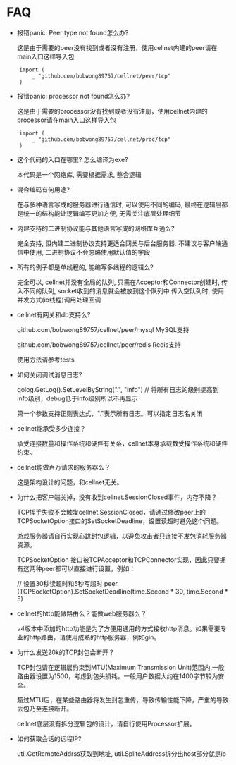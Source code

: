# FAQ

* 报错panic: Peer type not found怎么办?
    
    这是由于需要的peer没有找到或者没有注册，使用cellnet内建的peer请在main入口这样导入包
```
    import (
        _ "github.com/bobwong89757/cellnet/peer/tcp"
    )
```

* 报错panic: processor not found怎么办?

    这是由于需要的processor没有找到或者没有注册，使用cellnet内建的processor请在main入口这样导入包
```
    import (
        _ "github.com/bobwong89757/cellnet/proc/tcp"
    )
```

* 这个代码的入口在哪里? 怎么编译为exe?

    本代码是一个网络库, 需要根据需求, 整合逻辑

* 混合编码有何用途?

    在与多种语言写成的服务器进行通信时, 可以使用不同的编码,
    最终在逻辑层都是统一的结构能让逻辑编写更加方便, 无需关注底层处理细节

* 内建支持的二进制协议能与其他语言写成的网络库互通么?

    完全支持, 但内建二进制协议支持更适合网关与后台服务器.
    不建议与客户端通信中使用, 二进制协议不会忽略使用默认值的字段

* 所有的例子都是单线程的, 能编写多线程的逻辑么?

    完全可以, cellnet并没有全局的队列, 只需在Acceptor和Connector创建时,
    传入不同的队列, socket收到的消息就会被放到这个队列中
    传入空队列时, 使用并发方式(io线程)调用处理回调

* cellnet有网关和db支持么?

   github.com/bobwong89757/cellnet/peer/mysql   MySQL支持
   
   github.com/bobwong89757/cellnet/peer/redis   Redis支持
   
   使用方法请参考tests

* 如何关闭调试消息日志?

   golog.GetLog().SetLevelByString(".", "info") // 将所有日志的级别提高到info级别，debug低于info级别所以不再显示

   第一个参数支持正则表达式，"."表示所有日志。可以指定日志名关闭

* cellnet能承受多少连接？

   承受连接数量和操作系统和硬件有关系，cellnet本身承载数受操作系统和硬件约束。

* cellnet能做百万请求的服务器么？

   这是架构设计的问题，和cellnet无关。

* 为什么把客户端关掉，没有收到cellnet.SessionClosed事件，内存不降？

   TCP挥手失败不会触发cellnet.SessionClosed，请通过修改peer上的TCPSocketOption接口的SetSocketDeadline，设置读超时避免这个问题。

   游戏服务器请自行实现心跳封包逻辑，以避免攻击者只连接不发包消耗服务器资源。

   TCPSocketOption 接口被TCPAcceptor和TCPConnector实现，因此只要拥有这两种peer都可以直接进行设置，例如：

   // 设置30秒读超时和5秒写超时
   peer.(TCPSocketOption).SetSocketDeadline(time.Second * 30, time.Second * 5)


* cellnet的http能做路由么？能做web服务器么？

   v4版本中添加的http功能是为了方便用通用的方式接收http消息。如果需要专业的http路由，请使用成熟的http服务器，例如gin。

* 为什么发送20k的TCP封包会断开？

   TCP封包请在逻辑层约束到MTU(Maximum Transmission Unit)范围内,一般路由器设置为1500，考虑到包头损耗，一般用户数据大约在1400字节较为安全。

   超过MTU后，在某些路由器将发生封包重传，导致传输性能下降，严重的导致丢包乃至连接断开。

   cellnet底层没有拆分逻辑包的设计，请自行使用Processor扩展。

* 如何获取会话的远程IP?

   util.GetRemoteAddrss获取到地址, util.SpliteAddress拆分出host部分就是ip

